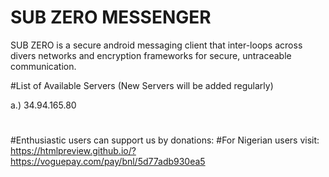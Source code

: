 # SUB ZERO MESSENGER
SUB ZERO is a secure android messaging client that inter-loops across divers networks and encryption frameworks for secure, untraceable  communication.  

#List of Available Servers (New Servers will be added regularly)

a.) 34.94.165.80

#
#Enthusiastic users can support us by donations:
#For Nigerian users visit: https://htmlpreview.github.io/?https://voguepay.com/pay/bnl/5d77adb930ea5

